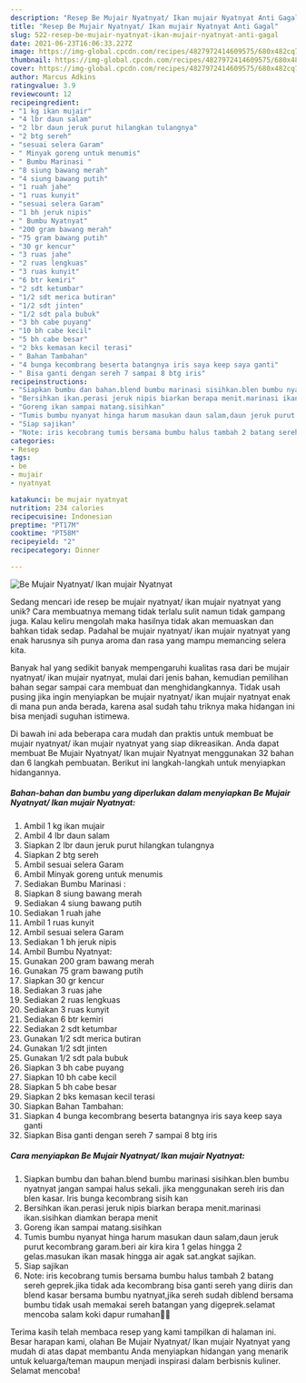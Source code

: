 ```yaml
---
description: "Resep Be Mujair Nyatnyat/ Ikan mujair Nyatnyat Anti Gagal"
title: "Resep Be Mujair Nyatnyat/ Ikan mujair Nyatnyat Anti Gagal"
slug: 522-resep-be-mujair-nyatnyat-ikan-mujair-nyatnyat-anti-gagal
date: 2021-06-23T16:06:33.227Z
image: https://img-global.cpcdn.com/recipes/4827972414609575/680x482cq70/be-mujair-nyatnyat-ikan-mujair-nyatnyat-foto-resep-utama.jpg
thumbnail: https://img-global.cpcdn.com/recipes/4827972414609575/680x482cq70/be-mujair-nyatnyat-ikan-mujair-nyatnyat-foto-resep-utama.jpg
cover: https://img-global.cpcdn.com/recipes/4827972414609575/680x482cq70/be-mujair-nyatnyat-ikan-mujair-nyatnyat-foto-resep-utama.jpg
author: Marcus Adkins
ratingvalue: 3.9
reviewcount: 12
recipeingredient:
- "1 kg ikan mujair"
- "4 lbr daun salam"
- "2 lbr daun jeruk purut hilangkan tulangnya"
- "2 btg sereh"
- "sesuai selera Garam"
- " Minyak goreng untuk menumis"
- " Bumbu Marinasi "
- "8 siung bawang merah"
- "4 siung bawang putih"
- "1 ruah jahe"
- "1 ruas kunyit"
- "sesuai selera Garam"
- "1 bh jeruk nipis"
- " Bumbu Nyatnyat"
- "200 gram bawang merah"
- "75 gram bawang putih"
- "30 gr kencur"
- "3 ruas jahe"
- "2 ruas lengkuas"
- "3 ruas kunyit"
- "6 btr kemiri"
- "2 sdt ketumbar"
- "1/2 sdt merica butiran"
- "1/2 sdt jinten"
- "1/2 sdt pala bubuk"
- "3 bh cabe puyang"
- "10 bh cabe kecil"
- "5 bh cabe besar"
- "2 bks kemasan kecil terasi"
- " Bahan Tambahan"
- "4 bunga kecombrang beserta batangnya iris saya keep saya ganti"
- " Bisa ganti dengan sereh 7 sampai 8 btg iris"
recipeinstructions:
- "Siapkan bumbu dan bahan.blend bumbu marinasi sisihkan.blen bumbu nyatnyat jangan sampai halus sekali. jika menggunakan sereh iris dan blen kasar. Iris bunga kecombrang sisih kan"
- "Bersihkan ikan.perasi jeruk nipis biarkan berapa menit.marinasi ikan.sisihkan diamkan berapa menit"
- "Goreng ikan sampai matang.sisihkan"
- "Tumis bumbu nyanyat hinga harum masukan daun salam,daun jeruk purut kecombrang garam.beri air kira kira 1 gelas hingga 2 gelas.masukan ikan masak hingga air agak sat.angkat sajikan."
- "Siap sajikan"
- "Note: iris kecobrang tumis bersama bumbu halus tambah 2 batang sereh geprek.jika tidak ada kecombrang bisa ganti sereh yang diiris dan blend kasar bersama bumbu nyatnyat,jika sereh sudah diblend bersama bumbu tidak usah memakai sereh batangan yang digeprek.selamat mencoba salam koki dapur rumahan👩‍🍳"
categories:
- Resep
tags:
- be
- mujair
- nyatnyat

katakunci: be mujair nyatnyat 
nutrition: 234 calories
recipecuisine: Indonesian
preptime: "PT17M"
cooktime: "PT58M"
recipeyield: "2"
recipecategory: Dinner

---
```



![Be Mujair Nyatnyat/ Ikan mujair Nyatnyat](https://img-global.cpcdn.com/recipes/4827972414609575/680x482cq70/be-mujair-nyatnyat-ikan-mujair-nyatnyat-foto-resep-utama.jpg)

Sedang mencari ide resep be mujair nyatnyat/ ikan mujair nyatnyat yang unik? Cara membuatnya memang tidak terlalu sulit namun tidak gampang juga. Kalau keliru mengolah maka hasilnya tidak akan memuaskan dan bahkan tidak sedap. Padahal be mujair nyatnyat/ ikan mujair nyatnyat yang enak harusnya sih punya aroma dan rasa yang mampu memancing selera kita.



Banyak hal yang sedikit banyak mempengaruhi kualitas rasa dari be mujair nyatnyat/ ikan mujair nyatnyat, mulai dari jenis bahan, kemudian pemilihan bahan segar sampai cara membuat dan menghidangkannya. Tidak usah pusing jika ingin menyiapkan be mujair nyatnyat/ ikan mujair nyatnyat enak di mana pun anda berada, karena asal sudah tahu triknya maka hidangan ini bisa menjadi suguhan istimewa.


Di bawah ini ada beberapa cara mudah dan praktis untuk membuat be mujair nyatnyat/ ikan mujair nyatnyat yang siap dikreasikan. Anda dapat membuat Be Mujair Nyatnyat/ Ikan mujair Nyatnyat menggunakan 32 bahan dan 6 langkah pembuatan. Berikut ini langkah-langkah untuk menyiapkan hidangannya.

<!--inarticleads1-->

##### Bahan-bahan dan bumbu yang diperlukan dalam menyiapkan Be Mujair Nyatnyat/ Ikan mujair Nyatnyat:

1. Ambil 1 kg ikan mujair
1. Ambil 4 lbr daun salam
1. Siapkan 2 lbr daun jeruk purut hilangkan tulangnya
1. Siapkan 2 btg sereh
1. Ambil sesuai selera Garam
1. Ambil  Minyak goreng untuk menumis
1. Sediakan  Bumbu Marinasi :
1. Siapkan 8 siung bawang merah
1. Sediakan 4 siung bawang putih
1. Sediakan 1 ruah jahe
1. Ambil 1 ruas kunyit
1. Ambil sesuai selera Garam
1. Sediakan 1 bh jeruk nipis
1. Ambil  Bumbu Nyatnyat:
1. Gunakan 200 gram bawang merah
1. Gunakan 75 gram bawang putih
1. Siapkan 30 gr kencur
1. Sediakan 3 ruas jahe
1. Sediakan 2 ruas lengkuas
1. Sediakan 3 ruas kunyit
1. Sediakan 6 btr kemiri
1. Sediakan 2 sdt ketumbar
1. Gunakan 1/2 sdt merica butiran
1. Gunakan 1/2 sdt jinten
1. Gunakan 1/2 sdt pala bubuk
1. Siapkan 3 bh cabe puyang
1. Siapkan 10 bh cabe kecil
1. Siapkan 5 bh cabe besar
1. Siapkan 2 bks kemasan kecil terasi
1. Siapkan  Bahan Tambahan:
1. Siapkan 4 bunga kecombrang beserta batangnya iris saya keep saya ganti
1. Siapkan  Bisa ganti dengan sereh 7 sampai 8 btg iris




<!--inarticleads2-->

##### Cara menyiapkan Be Mujair Nyatnyat/ Ikan mujair Nyatnyat:

1. Siapkan bumbu dan bahan.blend bumbu marinasi sisihkan.blen bumbu nyatnyat jangan sampai halus sekali. jika menggunakan sereh iris dan blen kasar. Iris bunga kecombrang sisih kan
1. Bersihkan ikan.perasi jeruk nipis biarkan berapa menit.marinasi ikan.sisihkan diamkan berapa menit
1. Goreng ikan sampai matang.sisihkan
1. Tumis bumbu nyanyat hinga harum masukan daun salam,daun jeruk purut kecombrang garam.beri air kira kira 1 gelas hingga 2 gelas.masukan ikan masak hingga air agak sat.angkat sajikan.
1. Siap sajikan
1. Note: iris kecobrang tumis bersama bumbu halus tambah 2 batang sereh geprek.jika tidak ada kecombrang bisa ganti sereh yang diiris dan blend kasar bersama bumbu nyatnyat,jika sereh sudah diblend bersama bumbu tidak usah memakai sereh batangan yang digeprek.selamat mencoba salam koki dapur rumahan👩‍🍳




Terima kasih telah membaca resep yang kami tampilkan di halaman ini. Besar harapan kami, olahan Be Mujair Nyatnyat/ Ikan mujair Nyatnyat yang mudah di atas dapat membantu Anda menyiapkan hidangan yang menarik untuk keluarga/teman maupun menjadi inspirasi dalam berbisnis kuliner. Selamat mencoba!

